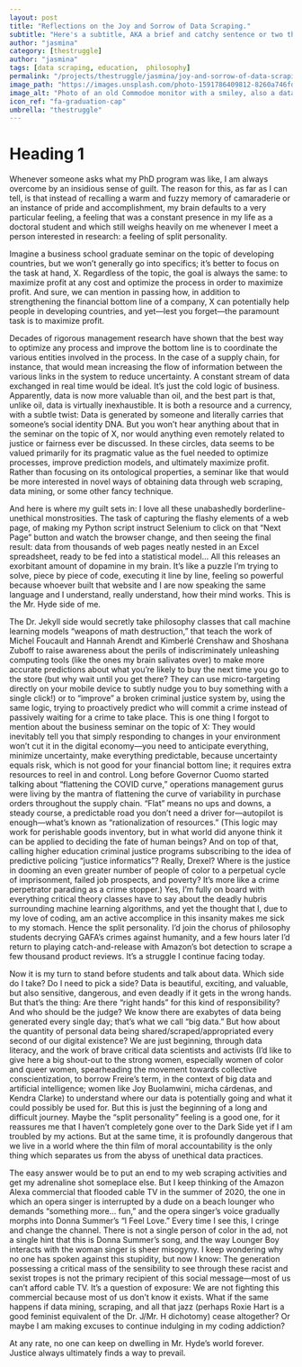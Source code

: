 ```yaml
---
layout: post
title: "Reflections on the Joy and Sorrow of Data Scraping."
subtitle: "Here's a subtitle, AKA a brief and catchy sentence or two that go below the title."
author: "jasmina"
category: [thestruggle]
author: "jasmina"
tags: [data scraping, education,  philosophy]
permalink: "/projects/thestruggle/jasmina/joy-and-sorrow-of-data-scraping"
image_path: "https://images.unsplash.com/photo-1591786409812-8260a746fd1c?ixid=MXwxMjA3fDB8MHxwaG90by1wYWdlfHx8fGVufDB8fHw%3D&ixlib=rb-1.2.1&auto=format&fit=crop&w=1217&q=80"
image_alt: "Photo of an old Commodoe monitor with a smiley, also a datasette and old instructions."
icon_ref: "fa-graduation-cap"
umbrella: "thestruggle"
---
```



# Heading 1

Whenever someone asks what my PhD program was like, I am always overcome by an insidious sense of guilt. The reason for this, as far as I can tell, is that instead of recalling a warm and fuzzy memory of camaraderie or an instance of pride and accomplishment, my brain defaults to a very particular feeling, a feeling that was a constant presence in my life as a doctoral student and which still weighs heavily on me whenever I meet a person interested in research: a feeling of split personality.

Imagine a business school graduate seminar on the topic of developing countries, but we won’t generally go into specifics; it’s better to focus on the task at hand, X. Regardless of the topic, the goal is always the same: to maximize profit at any cost and optimize the process in order to maximize profit. And sure, we can mention in passing how, in addition to strengthening the financial bottom line of a company, X can potentially help people in developing countries, and yet—lest you forget—the paramount task is to maximize profit. 

Decades of rigorous management research have shown that the best way to optimize any process and improve the bottom line is to coordinate the various entities involved in the process. In the case of a supply chain, for instance, that would mean increasing the flow of information between the various links in the system to reduce uncertainty. A constant stream of data exchanged in real time would be ideal. It’s just the cold logic of business. Apparently, data is now more valuable than oil, and the best part is that, unlike oil, data is virtually inexhaustible. It is both a resource and a currency, with a subtle twist: Data is generated by someone and literally carries that someone’s social identity DNA. But you won’t hear anything about that in the seminar on the topic of X, nor would anything even remotely related to justice or fairness ever be discussed. In these circles, data seems to be valued primarily for its pragmatic value as the fuel needed to optimize processes, improve prediction models, and ultimately maximize profit. Rather than focusing on its ontological properties, a seminar like that would be more interested in novel ways of obtaining data through web scraping, data mining, or some other fancy technique.

And here is where my guilt sets in: I love all these unabashedly borderline-unethical monstrosities. The task of capturing the flashy elements of a web page, of making my Python script instruct Selenium to click on that “Next Page” button and watch the browser change, and then seeing the final result: data from thousands of web pages neatly nested in an Excel spreadsheet, ready to be fed into a statistical model… All this releases an exorbitant amount of dopamine in my brain. It’s like a puzzle I’m trying to solve, piece by piece of code, executing it line by line, feeling so powerful because whoever built that website and I are now speaking the same language and I understand, really understand, how their mind works. This is the Mr. Hyde side of me.

The Dr. Jekyll side would secretly take philosophy classes that call machine learning models “weapons of math destruction,” that teach the work of Michel Foucault and Hannah Arendt and Kimberlé Crenshaw and Shoshana Zuboff to raise awareness about the perils of indiscriminately unleashing computing tools (like the ones my brain salivates over) to make more accurate predictions about what you’re likely to buy the next time you go to the store (but why wait until you get there? They can use micro-targeting directly on your mobile device to subtly nudge you to buy something with a single click!) or to “improve” a broken criminal justice system by, using the same logic, trying to proactively predict who will commit a crime instead of passively waiting for a crime to take place. This is one thing I forgot to mention about the business seminar on the topic of X: They would inevitably tell you that simply responding to changes in your environment won’t cut it in the digital economy—you need to anticipate everything, minimize uncertainty, make everything predictable, because uncertainty equals risk, which is not good for your financial bottom line; it requires extra resources to reel in and control. Long before Governor Cuomo started talking about “flattening the COVID curve,” operations management gurus were living by the mantra of flattening the curve of variability in purchase orders throughout the supply chain. “Flat” means no ups and downs, a steady course, a predictable road you don’t need a driver for—autopilot is enough—what’s known as “rationalization of resources.” (This logic may work for perishable goods inventory, but in what world did anyone think it can be applied to deciding the fate of human beings? And on top of that, calling higher education criminal justice programs subscribing to the idea of predictive policing “justice informatics”? Really, Drexel? Where is the justice in dooming an even greater number of people of color to a perpetual cycle of imprisonment, failed job prospects, and poverty? It’s more like a crime perpetrator parading as a crime stopper.) Yes, I’m fully on board with everything critical theory classes have to say about the deadly hubris surrounding machine learning algorithms, and yet the thought that I, due to my love of coding, am an active accomplice in this insanity makes me sick to my stomach. Hence the split personality. I’d join the chorus of philosophy students decrying GAFA’s crimes against humanity, and a few hours later I’d return to playing catch-and-release with Amazon’s bot detection to scrape a few thousand product reviews. It’s a struggle I continue facing today.

Now it is my turn to stand before students and talk about data. Which side do I take? Do I need to pick a side? Data is beautiful, exciting, and valuable, but also sensitive, dangerous, and even deadly if it gets in the wrong hands. But that’s the thing: Are there “right hands” for this kind of responsibility? And who should be the judge? We know there are exabytes of data being generated every single day; that’s what we call “big data.” But how about the quantity of personal data being shared/scraped/appropriated every second of our digital existence? We are just beginning, through data literacy, and the work of brave critical data scientists and activists (I’d like to give here a big shout-out to the strong women, especially women of color and queer women, spearheading the movement towards collective conscientization, to borrow Freire’s term, in the context of big data and artificial intelligence; women like Joy Buolamwini, micha cárdenas, and Kendra Clarke) to understand where our data is potentially going and what it could possibly be used for. But this is just the beginning of a long and difficult journey. Maybe the “split personality” feeling is a good one, for it reassures me that I haven’t completely gone over to the Dark Side yet if I am troubled by my actions. But at the same time, it is profoundly dangerous that we live in a world where the thin film of moral accountability is the only thing which separates us from the abyss of unethical data practices. 

The easy answer would be to put an end to my web scraping activities and get my adrenaline shot someplace else. But I keep thinking of the Amazon Alexa commercial that flooded cable TV in the summer of 2020, the one in which an opera singer is interrupted by a dude on a beach lounger who demands “something more… fun,” and the opera singer’s voice gradually morphs into Donna Summer’s “I Feel Love.” Every time I see this, I cringe and change the channel. There is not a single person of color in the ad, not a single hint that this is Donna Summer’s song, and the way Lounger Boy interacts with the woman singer is sheer misogyny. I keep wondering why no one has spoken against this stupidity, but now I know: The generation possessing a critical mass of the sensibility to see through these racist and sexist tropes is not the primary recipient of this social message—most of us can’t afford cable TV. It’s a question of exposure: We are not fighting this commercial because most of us don’t know it exists. What if the same happens if data mining, scraping, and all that jazz (perhaps Roxie Hart is a good feminist equivalent of the Dr. J/Mr. H dichotomy) cease altogether? Or maybe I am making excuses to continue indulging in my coding addiction?

At any rate, no one can keep on dwelling in Mr. Hyde’s world forever. Justice always ultimately finds a way to prevail.
   


